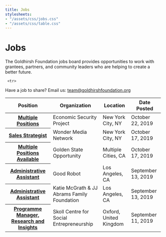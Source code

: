 ```yaml
---
title: Jobs
stylesheets:
- "/assets/css/jobs.css"
- "/assets/css/table.css"
---
```


Jobs
===========

The Goldhirsh Foundation jobs board provides opportunities to work with grantees, partners, and community leaders who are helping to create a better future.



<table>
<thead>
<tr>
  <th scope="col">Position</th>
  <th scope="col">Organization</th>
  <th scope="col">Location</th>
  <th scope="col">Date Posted</th>
</tr>
</thead>
<tbody>
  
     <tr>
  <th scope="row"><a href="https://www.idealist.org/en/nonprofit/2c3d4d96fc034af6940b9b8df1cd40a5-economic-security-project-new-york">Multiple Positions</a></th>
  <td>Economic Security Project</td>
  <td>New York City, NY</td>
  <td>October 22, 2019</td>
</tr>
  
   <tr>
  <th scope="row"><a href="https://wondermedianetwork.com/jobs">Sales Strategist</a></th>
  <td>Wonder Media Network</td>
  <td>New York City, NY</td>
  <td>October 17, 2019</td>
</tr>

 <tr>
  <th scope="row"><a href="http://www.goldenstateopportunity.org/careers/">Multiple Positions Available</a></th>
  <td>Golden State Opportunity</td>
  <td>Multiple Cities, CA</td>
  <td>October 17, 2019</td>
</tr>
  
  <tr>
  <th scope="row"><a href="https://airtable.com/shreVZoWxhL7o16nP">Administrative Assistant</a></th>
  <td>Good Robot</td>
  <td>Los Angeles, CA</td>
  <td>September 13, 2019</td>
</tr>

<tr>
  <th scope="row"><a href="https://airtable.com/shrvDevxRGIBxkIsQ">Administrative Assistant</a></th>
  <td>Katie McGrath & JJ Abrams Family Foundation</td>
  <td>Los Angeles, CA</td>
  <td>September 13, 2019</td>
</tr>
  
  <tr>
  <th scope="row"><a href="https://www.sbs.ox.ac.uk/about-us/our-people/work-us/programme-manager-research-and-insights">Programme Manager, Research and Insights</a></th>
  <td>Skoll Centre for Social Entrepreneurship</td>
  <td>Oxford, United Kingdom</td>
  <td>September 11, 2019</td>
</tr>


  
 
  

 





Have a job to share? Email us: <a href="mailto:team@goldhirshfoundation.org">team@goldhirshfoundation.org</a>


